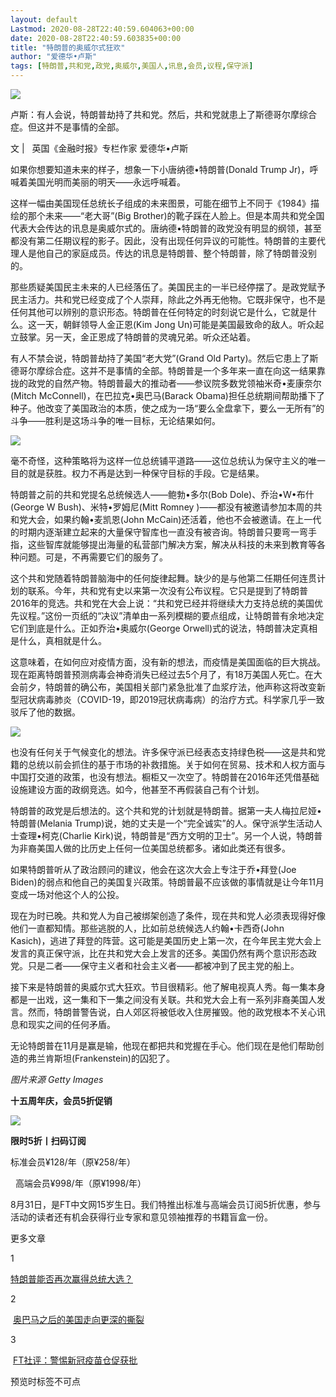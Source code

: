 ```yaml
---
layout: default
Lastmod: 2020-08-28T22:40:59.604063+00:00
date: 2020-08-28T22:40:59.603835+00:00
title: "特朗普的奥威尔式狂欢"
author: "爱德华•卢斯"
tags: [特朗普,共和党,政党,奥威尔,美国人,讯息,会员,议程,保守派]
---
```


  

![](https://images.weserv.nl/?url=https%3A//mmbiz.qpic.cn/mmbiz_jpg/jQp9B1libvBibzMSt4C3JwNsKS6NDra5cG6fqgfiav2x2ZJJh0FC0Z6BzwROV0bGIEEicQoNzDUn5HP5icAx7bqiceZw/640%3Fwx_fmt%3Djpeg)

  

卢斯：有人会说，特朗普劫持了共和党。然后，共和党就患上了斯德哥尔摩综合症。但这并不是事情的全部。

文 |   英国《金融时报》专栏作家 爱德华•卢斯

如果你想要知道未来的样子，想象一下小唐纳德•特朗普(Donald Trump Jr)，呼喊着美国光明而美丽的明天——永远呼喊着。

这样一幅由美国现任总统长子组成的未来图景，可能在细节上不同于《1984》描绘的那个未来——“老大哥”(Big Brother)的靴子踩在人脸上。但是本周共和党全国代表大会传达的讯息是奥威尔式的。唐纳德•特朗普的政党没有明显的纲领，甚至都没有第二任期议程的影子。因此，没有出现任何异议的可能性。特朗普的主要代理人是他自己的家庭成员。传达的讯息是特朗普、整个特朗普，除了特朗普没别的。

那些质疑美国民主未来的人已经落伍了。美国民主的一半已经停摆了。是政党赋予民主活力。共和党已经变成了个人崇拜，除此之外再无他物。它既非保守，也不是任何其他可以辨别的意识形态。特朗普在任何特定的时刻说它是什么，它就是什么。这一天，朝鲜领导人金正恩(Kim Jong Un)可能是美国最致命的敌人。听众起立鼓掌。另一天，金正恩成了特朗普的灵魂兄弟。听众还站着。

有人不禁会说，特朗普劫持了美国“老大党”(Grand Old Party)。然后它患上了斯德哥尔摩综合症。这并不是事情的全部。特朗普是一个多年来一直在向这一结果靠拢的政党的自然产物。特朗普最大的推动者——参议院多数党领袖米奇•麦康奈尔(Mitch McConnell)，在巴拉克•奥巴马(Barack Obama)担任总统期间帮助播下了种子。他改变了美国政治的本质，使之成为一场“要么全盘拿下，要么一无所有”的斗争——胜利是这场斗争的唯一目标，无论结果如何。

![](https://images.weserv.nl/?url=https%3A//mmbiz.qpic.cn/mmbiz_jpg/jQp9B1libvBibzMSt4C3JwNsKS6NDra5cGmpsUFtZqhKEDN4PF12wLxbFiaznLicCbcEABP94Viceyb0w6xY5qBfbQA/640%3Fwx_fmt%3Djpeg)

毫不奇怪，这种策略将为这样一位总统铺平道路——这位总统认为保守主义的唯一目的就是获胜。权力不再是达到一种保守目标的手段。它是结果。

特朗普之前的共和党提名总统候选人——鲍勃•多尔(Bob Dole)、乔治•W•布什(George W Bush)、米特•罗姆尼(Mitt Romney )——都没有被邀请参加本周的共和党大会，如果约翰•麦凯恩(John McCain)还活着，他也不会被邀请。在上一代的时期内逐渐建立起来的大量保守智库也一直没有被咨询。特朗普只要弯一弯手指，这些智库就能够提出海量的私营部门解决方案，解决从科技的未来到教育等各种问题。可是，不再需要它们的服务了。

这个共和党随着特朗普脑海中的任何旋律起舞。缺少的是与他第二任期任何连贯计划的联系。今年，共和党有史以来第一次没有公布议程。它只是提到了特朗普2016年的竞选。共和党在大会上说：“共和党已经并将继续大力支持总统的美国优先议程。”这份一页纸的“决议”清单由一系列模糊的要点组成，让特朗普有余地决定它们到底是什么。正如乔治•奥威尔(George Orwell)式的说法，特朗普决定真相是什么，真相就是什么。

这意味着，在如何应对疫情方面，没有新的想法，而疫情是美国面临的巨大挑战。现在距离特朗普预测病毒会神奇消失已经过去5个月了，有18万美国人死亡。在大会前夕，特朗普的确公布，美国相关部门紧急批准了血浆疗法，他声称这将改变新型冠状病毒肺炎（COVID-19，即2019冠状病毒病）的治疗方式。科学家几乎一致驳斥了他的数据。

![](https://images.weserv.nl/?url=https%3A//mmbiz.qpic.cn/mmbiz_jpg/jQp9B1libvBibzMSt4C3JwNsKS6NDra5cGHOEJ8JZTic6EhXicgJx2INic5EE8Eaw0IT2jicgLxz6fLDEDxPvaGQ8uww/640%3Fwx_fmt%3Djpeg)

也没有任何关于气候变化的想法。许多保守派已经表态支持绿色税——这是共和党籍的总统以前会抓住的基于市场的补救措施。关于如何在贸易、技术和人权方面与中国打交道的政策，也没有想法。橱柜又一次空了。特朗普在2016年还凭借基础设施建设方面的政纲竞选。如今，他甚至不再假装自己有个计划。

特朗普的政党是后想法的。这个共和党的计划就是特朗普。据第一夫人梅拉尼娅•特朗普(Melania Trump)说，她的丈夫是一个“完全诚实”的人。保守派学生活动人士查理•柯克(Charlie Kirk)说，特朗普是“西方文明的卫士”。另一个人说，特朗普为非裔美国人做的比历史上任何一位美国总统都多。诸如此类还有很多。

如果特朗普听从了政治顾问的建议，他会在这次大会上专注于乔•拜登(Joe Biden)的弱点和他自己的美国复兴政策。特朗普最不应该做的事情就是让今年11月变成一场对他这个人的公投。

现在为时已晚。共和党人为自己被绑架创造了条件，现在共和党人必须表现得好像他们一直都知情。那些逃脱的人，比如前总统候选人约翰•卡西奇(John Kasich)，逃进了拜登的阵营。这可能是美国历史上第一次，在今年民主党大会上发言的真正保守派，比在共和党大会上发言的还多。美国仍然有两个意识形态政党。只是二者——保守主义者和社会主义者——都被冲到了民主党的船上。

接下来是特朗普的奥威尔式大狂欢。节目很精彩。他了解电视真人秀。每一集本身都是一出戏，这一集和下一集之间没有关联。共和党大会上有一系列非裔美国人发言。然而，特朗普警告说，白人郊区将被低收入住房摧毁。他的政党根本不关心讯息和现实之间的任何矛盾。

无论特朗普在11月是赢是输，他现在都把共和党握在手心。他们现在是他们帮助创造的弗兰肯斯坦(Frankenstein)的囚犯了。

_图片来源 Getty Images_

  

  

  

**十五周年庆，会员5折促销**

![](https://images.weserv.nl/?url=https%3A//mmbiz.qpic.cn/mmbiz_png/jQp9B1libvB9Tib7z9HufH1OargAexfgQqzk5gvJRERcu5PeQeAcpib0MgyJUnQSjTpEM4U1oMK7goXGicMza3lwBw/640%3Fwx_fmt%3Dpng)

**限时5折丨扫码订阅**

标准会员¥128/年（原¥258/年）

  高端会员¥998/年（原¥1998/年）

8月31日，是FT中文网15岁生日。我们特推出标准与高端会员订阅5折优惠，参与活动的读者还有机会获得行业专家和意见领袖推荐的书籍盲盒一份。

更多文章

1

[特朗普能否再次赢得总统大选？](http://mp.weixin.qq.com/s?__biz=MjM5NjIzOTM0MA==&mid=2650469264&idx=2&sn=cefbc7610790e698720f645724570385&chksm=bee21113899598059eccce1994e67f2c96afa0306f6a625f02ada82e7c2530656f56a51d68cd&scene=21#wechat_redirect)

2

 [奥巴马之后的美国走向更深的撕裂](http://mp.weixin.qq.com/s?__biz=MjM5NjIzOTM0MA==&mid=2650468834&idx=1&sn=5beb97c7b1f85fd39c538da6287fe3cf&chksm=bee2136189959a77e7d8d082c6522f813eb923d9b70b43340a6c17a85b54f5c210c4da3576a0&scene=21#wechat_redirect)  

3

 [FT社评：警惕新冠疫苗仓促获批](http://mp.weixin.qq.com/s?__biz=MjM5NjIzOTM0MA==&mid=2650469290&idx=1&sn=a3302e6c8c4a0f3428e9bd24969b34f0&chksm=bee211298995983fe085ac0eb3d3818b3a61085f6482cce699f8ab35daceb5fdb141aea8ac8d&scene=21#wechat_redirect)

预览时标签不可点


